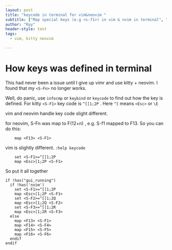 ```yaml
---
layout: post
title: "keycode in terminal for vim&neovim "
subtitle: ["Map special keys (e.g <s-f1>) in vim & nvim in terminal", "vi/kitty/zsh shift+fn 配置"]
author: "Ray"
header-style: text
tags:
  - vim, kitty neovim

---
```



# How keys was defined in terminal

This had never been a issue until I give up vimr and use kitty + neovim. I found that my ``<S-Fn>`` no longer works.

Well, do panic, use `infocmp` or `keybind` or `keycode` to find out how the key is defined.
For kitty `<S-F1>` key code is `^[[1;2P` . Here `^[` means `<Esc>` or `\E`

vim and neovim handle key code slight different.

for neovim, S-Fn was map to F(12+n) , e.g. S-f1 mapped to F13.
So you can do this:

```vim
    map <F13> <S-F1>
```
vim is slightly different. `:help keycode`

```vim
    set <S-F1>=^[[1;2P
    map <Esc>[1;2P <S-F1>
```

So put it all together
``` vim
if !has("gui_running")
  if !has('nvim')
    set <S-F1>=^[[1;2P
    map <Esc>[1;2P <S-F1>
    set <S-F2>=^[[1;2Q
    map <Esc>[1;2Q <S-F2>
    set <S-F3>=^[[1;2R
    map <Esc>[1;2R <S-F3>
  else
    map <F13> <S-F1>
    map <F14> <S-F4>
    map <F15> <S-F5>
    map <F16> <S-F6>
  endif
endif

```
